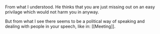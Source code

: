 From what I understood.
He thinks that you are just missing out on an easy privilage which would not harm you in anyway.

But from what I see there seems to be a political way of speaking and dealing with people in your speech, like in: [[Meeting]].


